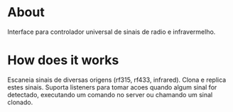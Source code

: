 
About
=====

Interface para controlador universal de sinais de radio e infravermelho.

How does it works
=================

Escaneia sinais de diversas origens (rf315, rf433, infrared).
Clona e replica estes sinais.
Suporta listeners para tomar acoes quando algum sinal for detectado, executando um comando no server ou chamando um sinal clonado.

